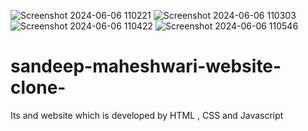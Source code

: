 ![Screenshot 2024-06-06 110221](https://github.com/govindakohli/sandeep-maheshwari-website-clone-/assets/162539058/d29f2332-d263-4c66-ac0f-ff28508df645)
![Screenshot 2024-06-06 110303](https://github.com/govindakohli/sandeep-maheshwari-website-clone-/assets/162539058/fdf3ec16-7002-4340-915d-6c6a1ef884fa)
![Screenshot 2024-06-06 110422](https://github.com/govindakohli/sandeep-maheshwari-website-clone-/assets/162539058/74e1e9bc-555d-412f-a87d-f40dbaefb7fc)
![Screenshot 2024-06-06 110546](https://github.com/govindakohli/sandeep-maheshwari-website-clone-/assets/162539058/9c521914-9e50-4fa7-937f-a883b67a6283)
# sandeep-maheshwari-website-clone-
Its and website which is developed by HTML , CSS and Javascript 
